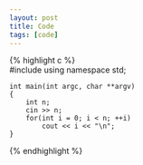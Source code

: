 ```yaml
---
layout: post
title: Code
tags: [code]
---
```


{% highlight c %}	
	#include<iostream>
	using namespace std;

	int main(int argc, char **argv)
	{
		int n;
		cin >> n;
		for(int i = 0; i < n; ++i)
			cout << i << "\n";
	}
{% endhighlight %}
